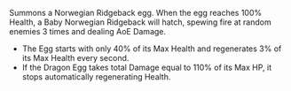 Summons a Norwegian Ridgeback egg. When the egg reaches 100% Health, a Baby Norwegian Ridgeback will hatch, spewing fire at random enemies 3 times and dealing AoE Damage.

- The Egg starts with only 40% of its Max Health and regenerates 3% of its Max Health every second.
- If the Dragon Egg takes total Damage equal to 110% of its Max HP, it stops automatically regenerating Health.
